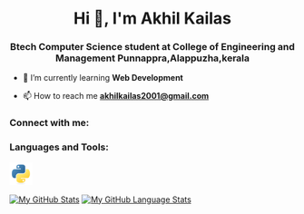 <h1 align="center">Hi 👋, I'm Akhil Kailas</h1>
<h3 align="center">Btech Computer Science student at College of Engineering and Management Punnappra,Alappuzha,kerala</h3>

- 🌱 I’m currently learning **Web Development**

- 📫 How to reach me **akhilkailas2001@gmail.com**

<h3 align="left">Connect with me:</h3>
<p align="left">
</p>

<h3 align="left">Languages and Tools:</h3>
<p align="left"> <a href="https://www.python.org" target="_blank" rel="noreferrer"> <img src="https://raw.githubusercontent.com/devicons/devicon/master/icons/python/python-original.svg" alt="python" width="40" height="40"/> </a> </p>


[![My GitHub Stats](https://github-readme-stats.vercel.app/api/?username=akhilkailas2001&count_private=true&theme=tokyonight&showicons=true)]()
[![My GitHub Language Stats](https://github-readme-stats.vercel.app/api/top-langs/?username=akhilkailas2001&langs_count=5&theme=tokyonight)]()
